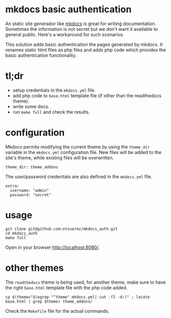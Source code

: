 # mkdocs basic authentication

An static site generador like [mkdocs](http://www.mkdocs.org/) is great for writing documentation.  Sometimes the information is not secret but we don't want it available to general public. Here's a workaround for such scenarios.

This solution adds basic authentication the pages generated by mkdocs. It renames static html files as php files and adds php code which provides the basic authentication functionality.

# tl;dr

* setup credentials in the `mkdocs.yml` file.
* add php code to `base.html` template file (if other than the readthedocs theme).
* write some docs.
* run `make full` and check the results.

# configuration

Mkdocs permits modifying the current theme by using the `theme_dir` variable in the `mkdocs.yml` configuration file. New files will be added to the site's theme, while existing files will be overwritten.

```
theme_dir: theme_addons
```

The user/password credentials are also defined in the `mkdocs.yml` file.

```
extra:
  username: "admin"
  password: "secret"
```

# usage

```
git clone git@github.com:otsuarez/mkdocs_auth.git
cd mkdocs_auth
make full
```

Open in your browser [http://localhost:8080/](http://localhost:8080/).

# other themes

The `readthedocs` theme is being used, for another theme, make sure to have the right `base.html` template file with the php code added.

```
cp $(theme="$(egrep "^theme" mkdocs.yml| cut -f2 -d:)" ; locate base.html | grep $theme) theme_addons/
```

Check the `Makefile` file for the actual commands.

